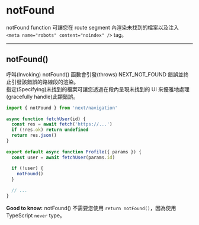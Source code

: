 # notFound

notFound function 可讓您在 route segment 內渲​​染未找到的檔案以及注入 `<meta name="robots" content="noindex" />` tag。

---

## notFound()

呼叫(Invoking) notFound() 函數會引發(throws) NEXT_NOT_FOUND 錯誤並終止引發該錯誤的路線段的渲染。   
指定(Specifying)未找到的檔案可讓您透過在段內呈現未找到的 UI 來優雅地處理(gracefully handle)此類錯誤。

```js
import { notFound } from 'next/navigation'
 
async function fetchUser(id) {
  const res = await fetch('https://...')
  if (!res.ok) return undefined
  return res.json()
}
 
export default async function Profile({ params }) {
  const user = await fetchUser(params.id)
 
  if (!user) {
    notFound()
  }
 
  // ...
}
```

**Good to know:**
notFound() 不需要您使用 `return notFound()`，因為使用 TypeScript `never` type。


